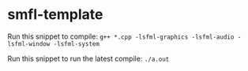 # smfl-template
Run this snippet to compile:
```g++ *.cpp -lsfml-graphics -lsfml-audio -lsfml-window -lsfml-system```

Run this snippet to run the latest compile:
```./a.out```
